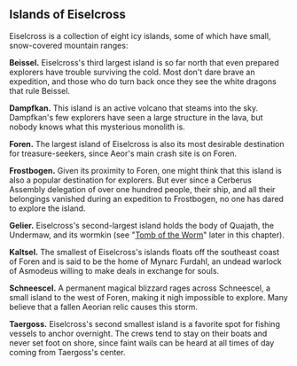 ## Islands of Eiselcross

Eiselcross is a collection of eight icy islands, some of which have small, snow-covered mountain ranges:

**Beissel.** Eiselcross's third largest island is so far north that even prepared explorers have trouble surviving the cold. Most don't dare brave an expedition, and those who do turn back once they see the white dragons that rule Beissel.

**Dampfkan.** This island is an active volcano that steams into the sky. Dampfkan's few explorers have seen a large structure in the lava, but nobody knows what this mysterious monolith is.

**Foren.** The largest island of Eiselcross is also its most desirable destination for treasure-seekers, since Aeor's main crash site is on Foren.

**Frostbogen.** Given its proximity to Foren, one might think that this island is also a popular destination for explorers. But ever since a Cerberus Assembly delegation of over one hundred people, their ship, and all their belongings vanished during an expedition to Frostbogen, no one has dared to explore the island.

**Gelier.** Eiselcross's second-largest island holds the body of Quajath, the Undermaw, and its wormkin (see "[Tomb of the Worm](https://www.dndbeyond.com/sources/egtw/wildemount-gazetteer-eiselcross#TomboftheWorm "Tomb of the Worm")" later in this chapter).

**Kaltsel.** The smallest of Eiselcross's islands floats off the southeast coast of Foren and is said to be the home of Mynarc Furdahl, an undead warlock of Asmodeus willing to make deals in exchange for souls.

**Schneescel.** A permanent magical blizzard rages across Schneescel, a small island to the west of Foren, making it nigh impossible to explore. Many believe that a fallen Aeorian relic causes this storm.

**Taergoss.** Eiselcross's second smallest island is a favorite spot for fishing vessels to anchor overnight. The crews tend to stay on their boats and never set foot on shore, since faint wails can be heard at all times of day coming from Taergoss's center.